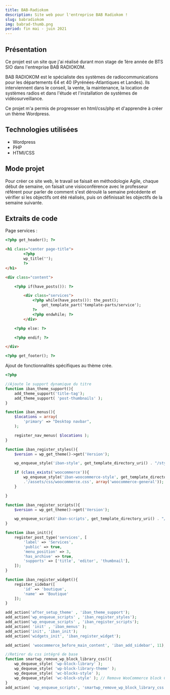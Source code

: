 ```yaml
---
title: BAB-Radiokom
description: Site web pour l'entreprise BAB Radiokom !
slug: babradiokom
img: babrad-thumb.png
period: fin mai - juin 2021
---
```


## Présentation

Ce projet est un site que j'ai réalisé durant mon stage de 1ère année de BTS SIO dans l'entreprise BAB RADIOKOM.

BAB RADIOKOM est le spécialiste des systèmes de radiocommunications pour les départements 64 et 40 (Pyrénées-Atlantiques et Landes).
Ils interviennent dans le conseil, la vente, la maintenance, la location de systèmes radios et dans l'étude et l'installation de systèmes de vidéosurveillance.

Ce projet m'a permis de progresser en html/css/php et d'apprendre à créer un thème Wordpress.

## Technologies utilisées

- Wordpress
- PHP
- HTMl/CSS

## Mode projet

Pour créer ce site web, le travail se faisait en méthodologie Agile,
chaque début de semaine, on faisait une visioconférence avec le 
professeur référent pour parler de comment s'est déroulé la semaine 
précédente et vérifier si les objectifs ont été 
réalisés, puis on définissait les objectifs de la semaine suivante.

## Extraits de code 

Page services :

```html
<?php get_header(); ?>

<h1 class="center page-title">
        <?php
        wp_title('');
        ?>
</h1>

<div class="content">

    <?php if(have_posts()): ?>

        <div class="services">
            <?php while(have_posts()): the_post();
                get_template_part('template-parts/service');
            ?>
            <?php endwhile; ?>
        </div>

    <?php else: ?>

    <?php endif; ?>

</div>

<?php get_footer(); ?>

```

Ajout de fonctionnalités spécifiques au thème crée.
```php
<?php 

//Ajoute le support dynamique du titre
function iban_theme_support(){
    add_theme_support('title-tag');
    add_theme_support( 'post-thumbnails' );    
}

function iban_menus(){
    $locations = array(
        'primary' => "Desktop navbar",
    );

    register_nav_menus( $locations );
}

function iban_register_styles(){
    $version = wp_get_theme()->get('Version');

    wp_enqueue_style('iban-style', get_template_directory_uri() . "/style.css" , array() , 1.0, 'all');

    if (class_exists('woocommerce')){
        wp_enqueue_style('iban-woocommerce-style', get_template_directory_uri()
		.'/assets/css/woocommerce.css', array('woocommerce-general'));
    }

}

function iban_register_scripts(){
    $version = wp_get_theme()->get('Version');

    wp_enqueue_script('iban-scripts', get_template_directory_uri() . "/main.js" , array());
}

function iban_init(){
    register_post_type('services', [
        'label' => 'Services',
        'public' => true,
        'menu_position' => 3,
        'has_archive' => true,
        'supports' => ['title', 'editor', 'thumbnail'],
    ]);
}

function iban_register_widget(){
    register_sidebar([
        'id' => 'boutique',
        'name' => 'Boutique'
    ]);
}

add_action('after_setup_theme' , 'iban_theme_support');
add_action('wp_enqueue_scripts' , 'iban_register_styles');
add_action('wp_enqueue_scripts' , 'iban_register_scripts');
add_action( 'init' , 'iban_menus' );
add_action('init', 'iban_init');
add_action('widgets_init', 'iban_register_widget');

add_action( 'woocommerce_before_main_content', 'iban_add_sidebar', 11);

//Retirer du css intégré de base
function smartwp_remove_wp_block_library_css(){
    wp_dequeue_style( 'wp-block-library' );
    wp_dequeue_style( 'wp-block-library-theme' );
	wp_dequeue_style( 'wc-blocks-style' );
	wp_dequeue_style( 'wc-block-style' ); // Remove WooCommerce block CSS
} 
add_action( 'wp_enqueue_scripts', 'smartwp_remove_wp_block_library_css', 100 );
```
